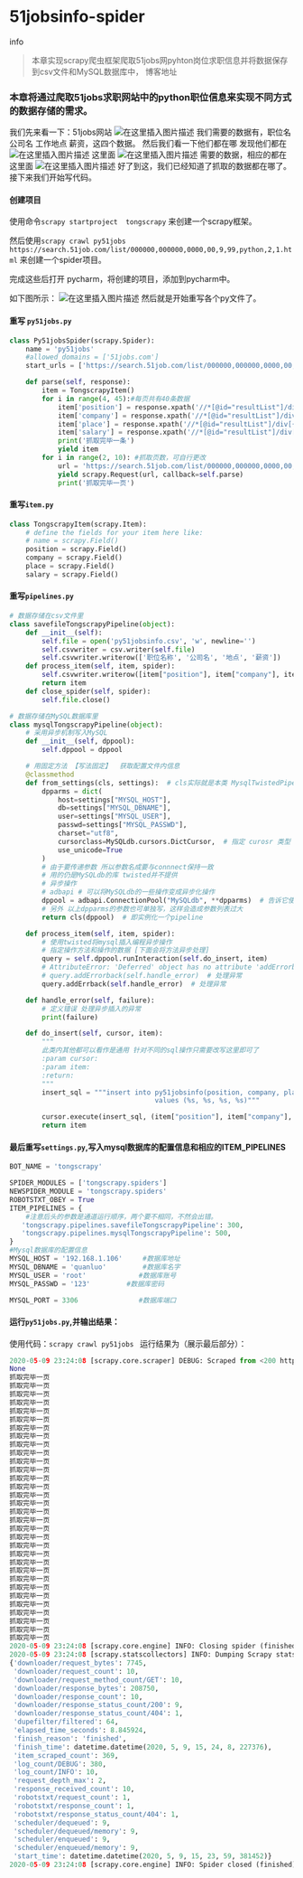 # 51jobsinfo-spider
info
> 本章实现scrapy爬虫框架爬取51jobs网pyhton岗位求职信息并将数据保存到csv文件和MySQL数据库中，   博客地址[]()
### 本章将通过爬取51jobs求职网站中的python职位信息来实现不同方式的数据存储的需求。
我们先来看一下：51jobs网站
![在这里插入图片描述](https://img-blog.csdnimg.cn/20200509230416564.png?x-oss-process=image/watermark,type_ZmFuZ3poZW5naGVpdGk,shadow_10,text_aHR0cHM6Ly9ibG9nLmNzZG4ubmV0L3dlaXhpbl80MzM0NzU1MA==,size_16,color_FFFFFF,t_70)
我们需要的数据有，职位名 公司名 工作地点 薪资，这四个数据。
然后我们看一下他们都在哪
发现他们都在
![在这里插入图片描述](https://img-blog.csdnimg.cn/20200509230657826.png)
这里面
![在这里插入图片描述](https://img-blog.csdnimg.cn/20200509230559453.png?x-oss-process=image/watermark,type_ZmFuZ3poZW5naGVpdGk,shadow_10,text_aHR0cHM6Ly9ibG9nLmNzZG4ubmV0L3dlaXhpbl80MzM0NzU1MA==,size_16,color_FFFFFF,t_70)
需要的数据，相应的都在这里面
![在这里插入图片描述](https://img-blog.csdnimg.cn/20200509230815691.png?x-oss-process=image/watermark,type_ZmFuZ3poZW5naGVpdGk,shadow_10,text_aHR0cHM6Ly9ibG9nLmNzZG4ubmV0L3dlaXhpbl80MzM0NzU1MA==,size_16,color_FFFFFF,t_70)
好了到这，我们已经知道了抓取的数据都在哪了。接下来我们开始写代码。
#### 创建项目
使用命令`scrapy startproject  tongscrapy` 来创建一个scrapy框架。

然后使用`scrapy crawl py51jobs https://search.51job.com/list/000000,000000,0000,00,9,99,python,2,1.html` 来创建一个spider项目。

完成这些后打开 pycharm，将创建的项目，添加到pycharm中。

如下图所示：
![在这里插入图片描述](https://img-blog.csdnimg.cn/20200509230155670.png)
然后就是开始重写各个py文件了。

#### 重写 `py51jobs.py`

```python
class Py51jobsSpider(scrapy.Spider):
    name = 'py51jobs'
    #allowed_domains = ['51jobs.com']
    start_urls = ['https://search.51job.com/list/000000,000000,0000,00,9,99,python,2,1.html']

    def parse(self, response):
        item = TongscrapyItem()
        for i in range(4, 45):#每页共有40条数据
            item['position'] = response.xpath('//*[@id="resultList"]/div[{num}]/p/span/a/text()'.format(num=i), first=True).extract_first().strip()
            item['company'] = response.xpath('//*[@id="resultList"]/div[{num}]/span[1]/a/text()'.format(num=i), first=True).extract_first()
            item['place'] = response.xpath('//*[@id="resultList"]/div[{num}]/span[2]/text()'.format(num=i), first=True).extract_first()
            item['salary'] = response.xpath('//*[@id="resultList"]/div[{num}]/span[3]/text()'.format(num=i), first=True).extract_first()
            print('抓取完毕一条')
            yield item
        for i in range(2, 10): #抓取页数，可自行更改
            url = 'https://search.51job.com/list/000000,000000,0000,00,9,99,python,2,'+str(i)+'.html'
            yield scrapy.Request(url, callback=self.parse)
            print('抓取完毕一页')
```

#### 重写`item.py`

```python
class TongscrapyItem(scrapy.Item):
    # define the fields for your item here like:
    # name = scrapy.Field()
    position = scrapy.Field()
    company = scrapy.Field()
    place = scrapy.Field()
    salary = scrapy.Field()
```
#### 重写`pipelines.py`   

```python
# 数据存储在csv文件里
class savefileTongscrapyPipeline(object):
    def __init__(self):
        self.file = open('py51jobsinfo.csv', 'w', newline='')
        self.csvwriter = csv.writer(self.file)
        self.csvwriter.writerow(['职位名称', '公司名', '地点', '薪资'])
    def process_item(self, item, spider):
        self.csvwriter.writerow([item["position"], item["company"], item["place"], item["salary"]])
        return item
    def close_spider(self, spider):
        self.file.close()

# 数据存储在MySQL数据库里
class mysqlTongscrapyPipeline(object):
    # 采用异步机制写入MySQL
    def __init__(self, dppool):
        self.dppool = dppool

    # 用固定方法 【写法固定】  获取配置文件内信息
    @classmethod
    def from_settings(cls, settings):  # cls实际就是本类 MysqlTwistedPipeline
        dpparms = dict(
            host=settings["MYSQL_HOST"],
            db=settings["MYSQL_DBNAME"],
            user=settings["MYSQL_USER"],
            passwd=settings["MYSQL_PASSWD"],
            charset="utf8",
            cursorclass=MySQLdb.cursors.DictCursor,  # 指定 curosr 类型  需要导入MySQLdb.cursors
            use_unicode=True
        )
        # 由于要传递参数 所以参数名成要与connnect保持一致
        # 用的仍是MySQLdb的库 twisted并不提供
        # 异步操作
        # adbapi # 可以将MySQLdb的一些操作变成异步化操作
        dppool = adbapi.ConnectionPool("MySQLdb", **dpparms)  # 告诉它使用的是哪个数据库模块  连接参数
        # 另外 以上dpparms的参数也可单独写，这样会造成参数列表过大
        return cls(dppool)  # 即实例化一个pipeline

    def process_item(self, item, spider):
        # 使用twisted将mysql插入编程异步操作
        # 指定操作方法和操作的数据 [下面会将方法异步处理]
        query = self.dppool.runInteraction(self.do_insert, item)
        # AttributeError: 'Deferred' object has no attribute 'addErrorback'
        # query.addErrorback(self.handle_error)  # 处理异常
        query.addErrback(self.handle_error)  # 处理异常

    def handle_error(self, failure):
        # 定义错误 处理异步插入的异常
        print(failure)

    def do_insert(self, cursor, item):
        """
        此类内其他都可以看作是通用 针对不同的sql操作只需要改写这里即可了
        :param cursor:
        :param item:
        :return:
        """
        insert_sql = """insert into py51jobsinfo(position, company, place, salary)
                                    values (%s, %s, %s, %s)"""

        cursor.execute(insert_sql, (item["position"], item["company"], item["place"], item["salary"]))
        return item
```

#### 最后重写`settings.py`,写入mysql数据库的配置信息和相应的ITEM_PIPELINES

```python
BOT_NAME = 'tongscrapy'

SPIDER_MODULES = ['tongscrapy.spiders']
NEWSPIDER_MODULE = 'tongscrapy.spiders'
ROBOTSTXT_OBEY = True
ITEM_PIPELINES = {
	#注意后头的参数是通道运行顺序，两个要不相同，不然会出错。
   'tongscrapy.pipelines.savefileTongscrapyPipeline': 300,
   'tongscrapy.pipelines.mysqlTongscrapyPipeline': 500,
}
#Mysql数据库的配置信息
MYSQL_HOST = '192.168.1.106'     #数据库地址
MYSQL_DBNAME = 'quanluo'         #数据库名字
MYSQL_USER = 'root'             #数据库账号
MYSQL_PASSWD = '123'         #数据库密码

MYSQL_PORT = 3306               #数据库端口
```
#### 运行`py51jobs.py`,并输出结果：
使用代码：`scrapy crawl py51jobs
`
运行结果为（展示最后部分）：

```python
2020-05-09 23:24:08 [scrapy.core.scraper] DEBUG: Scraped from <200 https://search.51job.com/list/000000,000000,0000,00,9,99,python,2,4.html>
None
抓取完毕一页
抓取完毕一页
抓取完毕一页
抓取完毕一页
抓取完毕一页
抓取完毕一页
抓取完毕一页
抓取完毕一页
抓取完毕一页
抓取完毕一页
抓取完毕一页
抓取完毕一页
抓取完毕一页
抓取完毕一页
抓取完毕一页
抓取完毕一页
抓取完毕一页
抓取完毕一页
抓取完毕一页
抓取完毕一页
抓取完毕一页
抓取完毕一页
抓取完毕一页
抓取完毕一页
抓取完毕一页
抓取完毕一页
抓取完毕一页
抓取完毕一页
抓取完毕一页
抓取完毕一页
抓取完毕一页
抓取完毕一页
2020-05-09 23:24:08 [scrapy.core.engine] INFO: Closing spider (finished)
2020-05-09 23:24:08 [scrapy.statscollectors] INFO: Dumping Scrapy stats:
{'downloader/request_bytes': 7745,
 'downloader/request_count': 10,
 'downloader/request_method_count/GET': 10,
 'downloader/response_bytes': 208750,
 'downloader/response_count': 10,
 'downloader/response_status_count/200': 9,
 'downloader/response_status_count/404': 1,
 'dupefilter/filtered': 64,
 'elapsed_time_seconds': 8.845924,
 'finish_reason': 'finished',
 'finish_time': datetime.datetime(2020, 5, 9, 15, 24, 8, 227376),
 'item_scraped_count': 369,
 'log_count/DEBUG': 380,
 'log_count/INFO': 10,
 'request_depth_max': 2,
 'response_received_count': 10,
 'robotstxt/request_count': 1,
 'robotstxt/response_count': 1,
 'robotstxt/response_status_count/404': 1,
 'scheduler/dequeued': 9,
 'scheduler/dequeued/memory': 9,
 'scheduler/enqueued': 9,
 'scheduler/enqueued/memory': 9,
 'start_time': datetime.datetime(2020, 5, 9, 15, 23, 59, 381452)}
2020-05-09 23:24:08 [scrapy.core.engine] INFO: Spider closed (finished)

```

